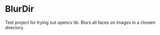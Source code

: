 # BlurDir

Test project for trying out opencv lib.
Blurs all faces on images in a chosen directory.
